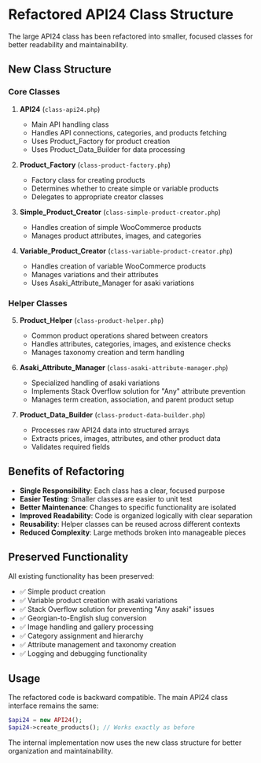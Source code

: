 # Refactored API24 Class Structure

The large API24 class has been refactored into smaller, focused classes for better readability and maintainability.

## New Class Structure

### Core Classes

1. **API24** (`class-api24.php`)
   - Main API handling class
   - Handles API connections, categories, and products fetching
   - Uses Product_Factory for product creation
   - Uses Product_Data_Builder for data processing

2. **Product_Factory** (`class-product-factory.php`)
   - Factory class for creating products
   - Determines whether to create simple or variable products
   - Delegates to appropriate creator classes

3. **Simple_Product_Creator** (`class-simple-product-creator.php`)
   - Handles creation of simple WooCommerce products
   - Manages product attributes, images, and categories

4. **Variable_Product_Creator** (`class-variable-product-creator.php`)
   - Handles creation of variable WooCommerce products
   - Manages variations and their attributes
   - Uses Asaki_Attribute_Manager for asaki variations

### Helper Classes

5. **Product_Helper** (`class-product-helper.php`)
   - Common product operations shared between creators
   - Handles attributes, categories, images, and existence checks
   - Manages taxonomy creation and term handling

6. **Asaki_Attribute_Manager** (`class-asaki-attribute-manager.php`)
   - Specialized handling of asaki variations
   - Implements Stack Overflow solution for "Any" attribute prevention
   - Manages term creation, association, and parent product setup

7. **Product_Data_Builder** (`class-product-data-builder.php`)
   - Processes raw API24 data into structured arrays
   - Extracts prices, images, attributes, and other product data
   - Validates required fields

## Benefits of Refactoring

- **Single Responsibility**: Each class has a clear, focused purpose
- **Easier Testing**: Smaller classes are easier to unit test
- **Better Maintenance**: Changes to specific functionality are isolated
- **Improved Readability**: Code is organized logically with clear separation
- **Reusability**: Helper classes can be reused across different contexts
- **Reduced Complexity**: Large methods broken into manageable pieces

## Preserved Functionality

All existing functionality has been preserved:
- ✅ Simple product creation
- ✅ Variable product creation with asaki variations
- ✅ Stack Overflow solution for preventing "Any asaki" issues
- ✅ Georgian-to-English slug conversion
- ✅ Image handling and gallery processing
- ✅ Category assignment and hierarchy
- ✅ Attribute management and taxonomy creation
- ✅ Logging and debugging functionality

## Usage

The refactored code is backward compatible. The main API24 class interface remains the same:

```php
$api24 = new API24();
$api24->create_products(); // Works exactly as before
```

The internal implementation now uses the new class structure for better organization and maintainability.
